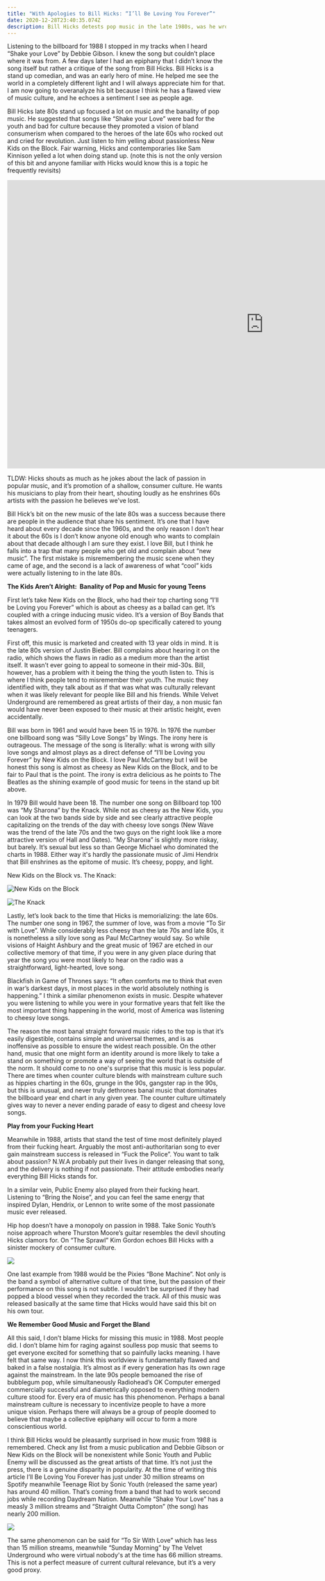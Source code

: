 ```yaml
---
title: "With Apologies to Bill Hicks: “I’ll Be Loving You Forever”"
date: 2020-12-28T23:40:35.074Z
description: Bill Hicks detests pop music in the late 1980s, was he wrong?
---
```

<!--StartFragment-->

Listening to the billboard for 1988 I stopped in my tracks when I heard “Shake your Love” by Debbie Gibson. I knew the song but couldn’t place where it was from. A few days later I had an epiphany that I didn’t know the song itself but rather a critique of the song from Bill Hicks. Bill Hicks is a stand up comedian, and was an early hero of mine. He helped me see the world in a completely different light and I will always appreciate him for that. I am now going to overanalyze his bit because I think he has a flawed view of music culture, and he echoes a sentiment I see as people age. 

Bill Hicks late 80s stand up focused a lot on music and the banality of pop music. He suggested that songs like “Shake your Love” were bad for the youth and bad for culture because they promoted a vision of bland consumerism when compared to the heroes of the late 60s who rocked out and cried for revolution. Just listen to him yelling about passionless New Kids on the Block. Fair warning, Hicks and contemporaries like Sam Kinnison yelled a lot when doing stand up. (note this is not the only version of this bit and anyone familiar with Hicks would know this is a topic he frequently revisits)

<iframe width="1180" height="664" src="https://www.youtube.com/embed/IiqznC2ROfI" frameborder="0" allow="accelerometer; autoplay; clipboard-write; encrypted-media; gyroscope; picture-in-picture" allowfullscreen></iframe>

TLDW: Hicks shouts as much as he jokes about the lack of passion in popular music, and it’s promotion of a shallow, consumer culture. He wants his musicians to play from their heart, shouting loudly as he enshrines 60s artists with the passion he believes we’ve lost.  

Bill Hick’s bit on the new music of the late 80s was a success because there are people in the audience that share his sentiment. It’s one that I have heard about every decade since the 1960s, and the only reason I don’t hear it about the 60s is I don’t know anyone old enough who wants to complain about that decade although I am sure they exist. I love Bill, but I think he falls into a trap that many people who get old and complain about “new music”. The first mistake is misremembering the music scene when they came of age, and the second is a lack of awareness of what “cool” kids were actually listening to in the late 80s. 

**The Kids Aren’t Alright:  Banality of Pop and Music for young Teens**

First let’s take New Kids on the Block, who had their top charting song “I’ll be Loving you Forever” which is about as cheesy as a ballad can get. It’s coupled with a cringe inducing music video. It’s a version of Boy Bands that takes almost an evolved form of 1950s do-op specifically catered to young teenagers.

First off, this music is marketed and created with 13 year olds in mind. It is the late 80s version of Justin Bieber. Bill complains about hearing it on the radio, which shows the flaws in radio as a medium more than the artist itself. It wasn’t ever going to appeal to someone in their mid-30s. Bill, however, has a problem with it being the thing the youth listen to. This is where I think people tend to misremember their youth. The music they identified with, they talk about as if that was what was culturally relevant when it was likely relevant for people like Bill and his friends. While Velvet Underground are remembered as great artists of their day, a non music fan would have never been exposed to their music at their artistic height, even accidentally. 

Bill was born in 1961 and would have been 15 in 1976. In 1976 the number one billboard song was “Silly Love Songs” by Wings. The irony here is outrageous. The message of the song is literally: what is wrong with silly love songs and almost plays as a direct defense of “I’ll be Loving you Forever” by New Kids on the Block. I love Paul McCartney but I will be honest this song is almost as cheesy as New Kids on the Block, and to be fair to Paul that is the point. The irony is extra delicious as he points to The Beatles as the shining example of good music for teens in the stand up bit above. 

In 1979 Bill would have been 18. The number one song on Billboard top 100 was “My Sharona” by the Knack. While not as cheesy as the New Kids, you can look at the two bands side by side and see clearly attractive people capitalizing on the trends of the day with cheesy love songs (New Wave was the trend of the late 70s and the two guys on the right look like a more attractive version of Hall and Oates). “My Sharona” is slightly more riskay, but barely. It’s sexual but less so than George Michael who dominated the charts in 1988. Either way it's hardly the passionate music of Jimi Hendrix that Bill enshrines as the epitome of music. It’s cheesy, poppy, and light. 

New Kids on the Block vs. The Knack:

![](gty_new_kids_on_the_block_jc_150225_16x9_992.jpg "New Kids on the Block")

![](capitol.jpg "The Knack")

Lastly, let’s look back to the time that Hicks is memorializing: the late 60s. The number one song in 1967, the summer of love, was from a movie “To Sir with Love”. While considerably less cheesy than the late 70s and late 80s, it is nonetheless a silly love song as Paul McCartney would say. So while visions of Haight Ashbury and the great music of 1967 are etched in our collective memory of that time, if you were in any given place during that year the song you were most likely to hear on the radio was a straightforward, light-hearted, love song. 

Blackfish in Game of Thrones says: “It often comforts me to think that even in war’s darkest days, in most places in the world absolutely nothing is happening.” I think a similar phenomenon exists in music. Despite whatever you were listening to while you were in your formative years that felt like the most important thing happening in the world, most of America was listening to cheesy love songs.

The reason the most banal straight forward music rides to the top is that it’s easily digestible, contains simple and universal themes, and is as inoffensive as possible to ensure the widest reach possible. On the other hand, music that one might form an identity around is more likely to take a stand on something or promote a way of seeing the world that is outside of the norm. It should come to no one's surprise that this music is less popular. There are times when counter culture blends with mainstream culture such as hippies charting in the 60s, grunge in the 90s, gangster rap in the 90s, but this is unusual, and never truly dethrones banal music that dominates the billboard year end chart in any given year. The counter culture ultimately gives way to never a never ending parade of easy to digest and cheesy love songs. 

**Play from your Fucking Heart**

Meanwhile in 1988, artists that stand the test of time most definitely played from their fucking heart. Arguably the most anti-authoritarian song to ever gain mainstream success is released in “Fuck the Police”. You want to talk about passion? N.W.A probably put their lives in danger releasing that song, and the delivery is nothing if not passionate. Their attitude embodies nearly everything Bill Hicks stands for. 

In a similar vein, Public Enemy also played from their fucking heart. Listening to “Bring the Noise”, and you can feel the same energy that inspired Dylan, Hendrix, or Lennon to write some of the most passionate music ever released. 

Hip hop doesn’t have a monopoly on passion in 1988. Take Sonic Youth’s noise approach where Thurston Moore’s guitar resembles the devil shouting Hicks clamors for. On “The Sprawl” Kim Gordon echoes Bill Hicks with a sinister mockery of consumer culture. 

![](https://lh6.googleusercontent.com/RXzbhOsTqpmNz8kN0ptyfb1lBhZa68yMGFb35KBb2_3CEqiq5Jq9vtm_XpGgYtx1Pct4FoyWf4gynkktNRE_xj7hpaKsO0afp6j4NXQ1k2GXTC934tCg3N1R44LWOtW3aTag8J3b)

One last example from 1988 would be the Pixies “Bone Machine”. Not only is the band a symbol of alternative culture of that time, but the passion of their performance on this song is not subtle. I wouldn’t be surprised if they had popped a blood vessel when they recorded the track. All of this music was released basically at the same time that Hicks would have said this bit on his own tour.

**We Remember Good Music and Forget the Bland**

All this said, I don’t blame Hicks for missing this music in 1988. Most people did. I don’t blame him for raging against soulless pop music that seems to get everyone excited for something that so painfully lacks meaning. I have felt that same way. I now think this worldview is fundamentally flawed and baked in a false nostalgia. It’s almost as if every generation has its own rage against the mainstream. In the late 90s people bemoaned the rise of bubblegum pop, while simultaneously Radiohead’s OK Computer emerged commercially successful and diametrically opposed to everything modern culture stood for. Every era of music has this phenomenon. Perhaps a banal mainstream culture is necessary to incentivize people to have a more unique vision. Perhaps there will always be a group of people doomed to believe that maybe a collective epiphany will occur to form a more conscientious world. 

I think Bill Hicks would be pleasantly surprised in how music from 1988 is remembered. Check any list from a music publication and Debbie Gibson or New Kids on the Block will be nonexistent while Sonic Youth and Public Enemy will be discussed as the great artists of that time. It’s not just the press, there is a genuine disparity in popularity. At the time of writing this article I’ll Be Loving You Forever has just under 30 million streams on Spotify meanwhile Teenage Riot by Sonic Youth (released the same year) has around 40 million. That’s coming from a band that had to work second jobs while recording Daydream Nation. Meanwhile “Shake Your Love” has a measly 3 million streams and “Straight Outta Compton” (the song) has nearly 200 million. 

![](https://lh4.googleusercontent.com/asYyNyShGo_Aw_2PAgqBjkYlFhoFfB7KhYd5k9RkxRgki7mUHOQPYGiXClA1haBvxSsPhfDd0aoYi4TRDCxM_SvzJekVtnsMBK97sgR9E7i1X-kcdO_Z4TnrI8JU_VXKRO3XbK8E)

The same phenomenon can be said for “To Sir With Love” which has less than 15 million streams, meanwhile “Sunday Morning” by The Velvet Underground who were virtual nobody's at the time has 66 million streams. This is not a perfect measure of current cultural relevance, but it’s a very good proxy. 

<!--EndFragment-->